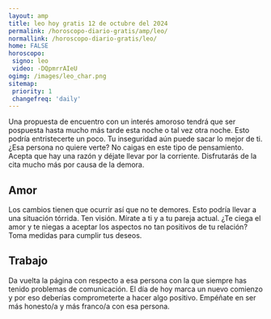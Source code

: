 ```yaml
---
layout: amp
title: leo hoy gratis 12 de octubre del 2024 
permalink: /horoscopo-diario-gratis/amp/leo/
normallink: /horoscopo-diario-gratis/leo/
home: FALSE
horoscopo:
 signo: leo
 video: -DQpmrrAIeU
ogimg: /images/leo_char.png
sitemap:
 priority: 1
 changefreq: 'daily'
---
```



Una propuesta de encuentro con un interés amoroso tendrá que ser pospuesta hasta mucho más tarde esta noche o tal vez otra noche. Esto podría entristecerte un poco. Tu inseguridad aún puede sacar lo mejor de ti. ¿Esa persona no quiere verte? No caigas en este tipo de pensamiento. Acepta que hay una razón y déjate llevar por la corriente. Disfrutarás de la cita mucho más por causa de la demora.

## Amor

Los cambios tienen que ocurrir así que no te demores. Esto podría llevar a una situación tórrida. Ten visión. Mírate a ti y a tu pareja actual. ¿Te ciega el amor y te niegas a aceptar los aspectos no tan positivos de tu relación? Toma medidas para cumplir tus deseos.

## Trabajo

Da vuelta la página con respecto a esa persona con la que siempre has tenido problemas de comunicación. El día de hoy marca un nuevo comienzo y por eso deberías comprometerte a hacer algo positivo. Empéñate en ser más honesto/a y más franco/a con esa persona.